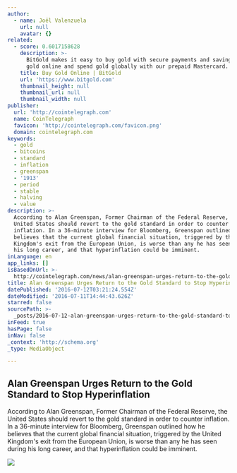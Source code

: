 ```yaml
---
author:
  - name: Joël Valenzuela
    url: null
    avatar: {}
related:
  - score: 0.6017158628
    description: >-
      BitGold makes it easy to buy gold with secure payments and savings. Send
      gold online and spend gold globally with our prepaid Mastercard.
    title: Buy Gold Online | BitGold
    url: 'https://www.bitgold.com'
    thumbnail_height: null
    thumbnail_url: null
    thumbnail_width: null
publisher:
  url: 'http://cointelegraph.com'
  name: CoinTelegraph
  favicon: 'http://cointelegraph.com/favicon.png'
  domain: cointelegraph.com
keywords:
  - gold
  - bitcoins
  - standard
  - inflation
  - greenspan
  - '1913'
  - period
  - stable
  - halving
  - value
description: >-
  According to Alan Greenspan, Former Chairman of the Federal Reserve, the
  United States should revert to the gold standard in order to counter
  inflation. In a 36-minute interview for Bloomberg, Greenspan outlined how he
  believes that the current global financial situation, triggered by the United
  Kingdom's exit from the European Union, is worse than any he has seen during
  his long career, and that hyperinflation could be imminent.
inLanguage: en
app_links: []
isBasedOnUrl: >-
  http://cointelegraph.com/news/alan-greenspan-urges-return-to-the-gold-standard-to-stop-hyperinflation
title: Alan Greenspan Urges Return to the Gold Standard to Stop Hyperinflation
datePublished: '2016-07-12T03:21:24.554Z'
dateModified: '2016-07-11T14:44:43.626Z'
starred: false
sourcePath: >-
  _posts/2016-07-12-alan-greenspan-urges-return-to-the-gold-standard-to-stop-hyp.md
inFeed: true
hasPage: false
inNav: false
_context: 'http://schema.org'
_type: MediaObject

---
```

<article style=""><h1>Alan Greenspan Urges Return to the Gold Standard to Stop Hyperinflation</h1><p>According to Alan Greenspan, Former Chairman of the Federal Reserve, the United States should revert to the gold standard in order to counter inflation. In a 36-minute interview for Bloomberg, Greenspan outlined how he believes that the current global financial situation, triggered by the United Kingdom's exit from the European Union, is worse than any he has seen during his long career, and that hyperinflation could be imminent.</p><img src="https://cointelegraph.com/images/725_aHR0cDovL2NvaW50ZWxlZ3JhcGguY29tL3N0b3JhZ2UvdXBsb2Fkcy92aWV3LzhlMmVmNWFiNmY2MGJjMzIyZWQ2ZGVkZWFjNmYwN2ZhLmpwZw==.jpg" /></article>